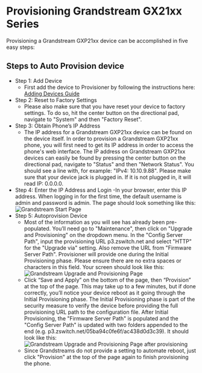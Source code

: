 # Provisioning Grandstream GX21xx Series

Provisioning a Grandstream GXP21xx device can be accomplished in five easy steps:

## Steps to Auto Provision device
- Step 1: Add Device
  - First add the device to Provisioner by following the instructions here: [Adding Devices Guide](/provisioner/prov_start_guide.org)
- Step 2: Reset to Factory Settings
  - Please also make sure that you have reset your device to factory settings. To do so, hit the center button on the directional pad, navigate to "System" and then "Factory Reset".
- Step 3: Obtain Phone’s IP Address
  - The IP address for a Grandstream GXP21xx device can be found on the device itself. In order to provision a Grandstream GXP21xx phone, you will first need to get its IP address in order to access the phone's web interface. The IP address on Grandstream GXP21xx devices can easily be found by pressing the center button on the directional pad, navigate to "Status" and then "Network Status". You should see a line with, for example: "IPv4: 10.10.9.88". Please make sure that your device jack is plugged in. If it is not plugged in, it will read IP: 0.0.0.0.
- Step 4: Enter the IP Address and Login
  -In your browser, enter this IP address. When logging in for the first time, the default username is admin and password is admin. The page should look something like this:
![Grandstream Start Page](/provisioner/gxp21xx-instructions-1.png)
- Step 5: Autoprovision Device
  - Most of the information as you will see has already been pre-populated. You’ll need go to "Maintenance", then click on "Upgrade and Provisioning" on the dropdown menu. In the "Config Server Path", input the provisioning URL p3.zswitch.net and select "HTTP" for the "Upgrade via" setting. Also remove the URL from "Firmware Server Path". Provisioner will provide one during the Initial Provisioning phase. Please ensure there are no extra spaces or characters in this field. Your screen should look like this: 
![Grandstream Upgrade and Provisioning Page](/provisioner/gxp21xx-instructions-2.png)
  - Click “Save and Apply” on the bottom of the page, then “Provision” at the top of the page.  This may take up to a few minutes, but if done correctly, you’ll notice your device reboot as it going through the Initial Provisioning phase. The Initial Provisioning phase is part of the security measure to verify the device before providing the full provisioning URL path to the configuration file. After Initial Provisioning, the "Firmware Server Path" is populated and the "Config Server Path" is updated with two folders appended to the end (e.g. p3.zswitch.net/05ba94c0fe6f/ac438d0d3c39). It should look like this:
![Grandstream Upgrade and Provisioning Page after provisioning](/provisioner/gxp21xx-instructions-3.png)
  - Since Grandstreams do not provide a setting to automate reboot, just click "Provision" at the top of the page again to finish provisioning the phone.
